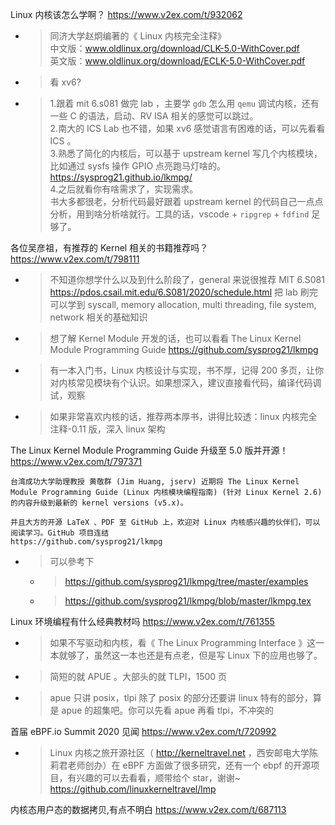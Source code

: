 
Linux 内核该怎么学啊？ https://www.v2ex.com/t/932062
- > 同济大学赵炯编著的《 Linux 内核完全注释》 <br> 中文版：www.oldlinux.org/download/CLK-5.0-WithCover.pdf <br> 英文版：www.oldlinux.org/download/ECLK-5.0-WithCover.pdf
- > 看 xv6?
- > 1.跟着 mit 6.s081 做完 lab ，主要学 `gdb` 怎么用 `qemu` 调试内核，还有一些 C 的语法，启动、RV ISA 相关的感觉可以跳过。 <br> 2.南大的 ICS Lab 也不错，如果 xv6 感觉语言有困难的话，可以先看看 ICS 。 <br> 3.熟悉了简化的内核后，可以基于 upstream kernel 写几个内核模块，比如通过 sysfs 操作 GPIO 点亮跑马灯啥的。 https://sysprog21.github.io/lkmpg/ <br> 4.之后就看你有啥需求了，实现需求。 <br> 书大多都很老，分析代码最好跟着 upstream kernel 的代码自己一点点分析，用到啥分析啥就行。工具的话，vscode + `ripgrep` + `fdfind` 足够了。

各位吴彦祖，有推荐的 Kernel 相关的书籍推荐吗？ https://www.v2ex.com/t/798111
- > 不知道你想学什么以及到什么阶段了，general 来说很推荐 MIT 6.S081 https://pdos.csail.mit.edu/6.S081/2020/schedule.html 把 lab 刷完可以学到 syscall, memory allocation, multi threading, file system, network 相关的基础知识
- > 想了解 Kernel Module 开发的话，也可以看看 The Linux Kernel Module Programming Guide https://github.com/sysprog21/lkmpg
- > 有一本入门书，Linux 内核设计与实现，书不厚，记得 200 多页，让你对内核常见模块有个认识。如果想深入，建议直接看代码，编译代码调试，观察
- > 如果非常喜欢内核的话，推荐两本厚书，讲得比较透：linux 内核完全注释-0.11 版，深入 linux 架构

The Linux Kernel Module Programming Guide 升级至 5.0 版并开源！ https://www.v2ex.com/t/797371
```console
台湾成功大学助理教授 黄敬群 (Jim Huang, jserv) 近期将 The Linux Kernel Module Programming Guide (Linux 内核模块编程指南) (针对 Linux Kernel 2.6) 
的内容升级到最新的 kernel versions (v5.x)。

并且大方的开源 LaTeX 、PDF 至 GitHub 上，欢迎对 Linux 内核感兴趣的伙伴们，可以阅读学习。GitHub 项目连结 
https://github.com/sysprog21/lkmpg
```
- > 可以參考下
  * > https://github.com/sysprog21/lkmpg/tree/master/examples
  * > https://github.com/sysprog21/lkmpg/blob/master/lkmpg.tex

Linux 环境编程有什么经典教材吗 https://www.v2ex.com/t/761355
- > 如果不写驱动和内核，看《 The Linux Programming Interface 》这一本就够了，虽然这一本也还是有点老，但是写 Linux 下的应用也够了。
- > 简短的就 APUE 。大部头的就 TLPI，1500 页
- > apue 只讲 posix，tlpi 除了 posix 的部分还要讲 linux 特有的部分，算是 apue 的超集吧。你可以先看 apue 再看 tlpi，不冲突的

首届 eBPF.io Summit 2020 见闻 https://www.v2ex.com/t/720992
- > Linux 内核之旅开源社区（ http://kerneltravel.net ，西安邮电大学陈莉君老师创办）在 eBPF 方面做了很多研究，还有一个 ebpf 的开源项目，有兴趣的可以去看看，顺带给个 star，谢谢~
<br> https://github.com/linuxkerneltravel/lmp

内核态用户态的数据拷贝,有点不明白 https://www.v2ex.com/t/687113
